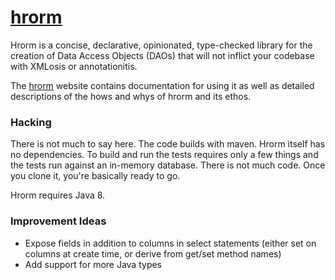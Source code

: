 # <a href="http://hrorm.org">hrorm</a>


Hrorm is a concise, declarative, opinionated, type-checked library for the creation of Data Access 
Objects (DAOs) that will not inflict your codebase with XMLosis or annotationitis.

The <a href="http://hrorm.org">hrorm</a> website contains documentation for using
it as well as detailed descriptions of the hows and whys of hrorm and its ethos.

### Hacking

There is not much to say here.
The code builds with maven.
Hrorm itself has no dependencies.
To build and run the tests requires only a few things and the tests run against 
an in-memory database.
There is not much code.
Once you clone it, you're basically ready to go.

Hrorm requires Java 8.

### Improvement Ideas

* Expose fields in addition to columns in select statements (either set on columns at
create time, or derive from get/set method names)
* Add support for more Java types

